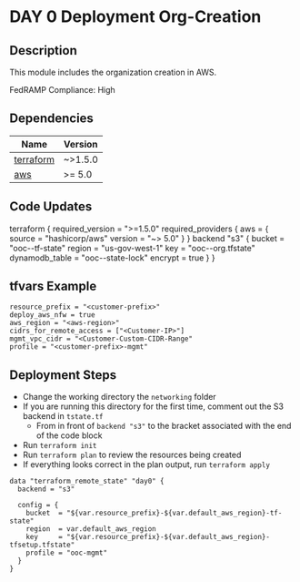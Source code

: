 # DAY 0 Deployment Org-Creation

## Description
This module includes the organization creation in AWS.

FedRAMP Compliance: High

## Dependencies
| Name | Version |
|------|---------|
| <a name="requirement_terraform"></a> [terraform](#requirement\_terraform) | ~>1.5.0 |
| <a name="requirement_aws"></a> [aws](#requirement\_aws) | >= 5.0 |

## Code Updates
terraform {
  required_version = ">=1.5.0"
  required_providers {
    aws = {
      source  = "hashicorp/aws"
      version = "~> 5.0"
    }
}
  backend "s3" {
    bucket         = "ooc-<aws-region>-tf-state"
    region         = "us-gov-west-1"
    key            = "ooc-<aws-region>-org.tfstate"
    dynamodb_table = "ooc-<aws-region>-state-lock"
    encrypt        = true
  }
}

## tfvars Example
``` hcl
resource_prefix = "<customer-prefix>"
deploy_aws_nfw = true
aws_region = "<aws-region>"
cidrs_for_remote_access = ["<Customer-IP>"]
mgmt_vpc_cidr = "<Customer-Custom-CIDR-Range"
profile = "<customer-prefix>-mgmt"
```

## Deployment Steps
- Change the working directory the `networking` folder
- If you are running this directory for the first time, comment out the S3 backend in `tstate.tf`
  - From in front of `backend "s3"` to the bracket associated with the end of the code block
- Run `terraform init`
- Run `terraform plan` to review the resources being created
- If everything looks correct in the plan output, run `terraform apply`

``` hcl
data "terraform_remote_state" "day0" {
  backend = "s3"

  config = {
    bucket  = "${var.resource_prefix}-${var.default_aws_region}-tf-state"
    region  = var.default_aws_region
    key     = "${var.resource_prefix}-${var.default_aws_region}-tfsetup.tfstate"
    profile = "ooc-mgmt"
  }
}
```